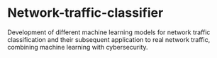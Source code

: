 # Network-traffic-classifier
Development of different machine learning models for network traffic classification and their subsequent application to real network traffic, combining machine learning with cybersecurity.
